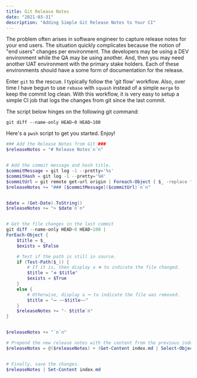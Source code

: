 ```yaml
---
title: Git Release Notes
date: "2021-03-31"
description: "Adding Simple Git Release Notes to Your CI"
---
```


The problem often arises in software engineer to capture release notes for your end users.  The situation quickly complicates because the notion of "end users" changes per environment.  The developers may be using a DEV environment while the QA may be using another.  And, then you may need another UAT environment with the primary stake holders.  Each of these environments should have a some form of documentation for the release.  

Enter `git` to the rescue.  I typically follow the 'git flow' workflow.  Also, over time I have begun to use `rebase` with `squash` instead of a simple `merge` to keep the commit log clean.  With this workflow, it is very easy to setup a simple CI job that logs the changes from git since the last commit.  

The script below hinges on the following git command:

```
git diff --name-only HEAD~0 HEAD~100
```

Here's a `pwsh` script to get you started.  Enjoy!


```powershell
### Add the Release Notes from Git ###
$releaseNotes = "# Release Notes`n`n"


# Add the commit message and hash title.
$commitMessage = git log -1 --pretty='%s'
$commitHash = git log -1 --pretty='%H'
$commitUrl = git remote get-url origin | Foreach-Object { $_ -replace "\.git", "/-/commit/$commitHash" }
$releaseNotes += "### [$commitMessage]($commitUrl)`n`n"


$date = (Get-Date).ToString()
$releaseNotes += "> $date`n`n"


# Get the file changes in the last commit
git diff --name-only HEAD~0 HEAD~100 |
ForEach-Object {
    $title = $_
    $exists = $False

    # Test if the path is still in source.
    if (Test-Path($_)) {
        # If it is, then display a ➕ to indicate the file changed.
        $title = "➕ $title"
        $exists = $True
    }
    else {
        # Otherwise, display a ➖ to indicate the file was removed.
        $title = "➖ ~~$title~~"
    }
    $releaseNotes += "- $title`n"
}


$releaseNotes += "`n`n"

# Prepend the new release notes with the content from the previous index.
$releaseNotes = @($releaseNotes) + (Get-Content index.md | Select-Object -Skip 1)


# Finally, save the changes.
$releaseNotes | Set-Content index.md
```